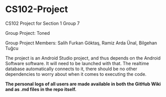 # CS102-Project
CS102 Project for Section 1 Group 7

Group Project: Toned

Group Project Members: Salih Furkan Göktaş, Ramiz Arda Ünal, Bilgehan Tuğcu

The project is an Android Studio project, and thus depends on the Android Software software. It will need to be launched with that.
The realtime database automatically connects to it, there should be no other dependencies to worry about when it comes to executing the code.


**The personal logs of all users are made available in both the GitHub Wiki and as .md files in the repo itself.**
